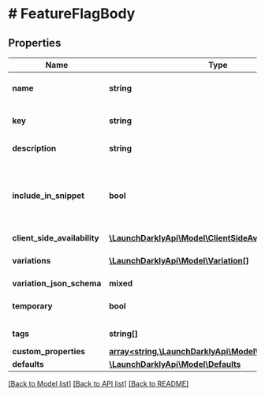 # # FeatureFlagBody

## Properties

Name | Type | Description | Notes
------------ | ------------- | ------------- | -------------
**name** | **string** | A human-friendly name for the feature flag |
**key** | **string** | A unique key to reference the flag in your code |
**description** | **string** | Description of the feature flag | [optional]
**include_in_snippet** | **bool** | Deprecated, use clientSideAvailability. Whether or not this flag should be made available to the client-side JavaScript SDK | [optional]
**client_side_availability** | [**\LaunchDarklyApi\Model\ClientSideAvailabilityPost**](ClientSideAvailabilityPost.md) |  | [optional]
**variations** | [**\LaunchDarklyApi\Model\Variation[]**](Variation.md) | An array of possible variations for the flag | [optional]
**variation_json_schema** | **mixed** |  | [optional]
**temporary** | **bool** | Whether or not the flag is a temporary flag | [optional]
**tags** | **string[]** | Tags for the feature flag | [optional]
**custom_properties** | [**array<string,\LaunchDarklyApi\Model\CustomProperty>**](CustomProperty.md) |  | [optional]
**defaults** | [**\LaunchDarklyApi\Model\Defaults**](Defaults.md) |  | [optional]

[[Back to Model list]](../../README.md#models) [[Back to API list]](../../README.md#endpoints) [[Back to README]](../../README.md)
